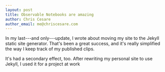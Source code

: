 ```yaml
---
layout: post
title: Observable Notebooks are amazing
author: Chris Cesare
author_email: me@chriscesare.com
---
```

In my last---and only---update, I wrote about moving my site to the Jekyll static site generator. That's been a great success, and it's really simplified the way I keep track of my published clips.

<div id="cell1"></div>

It's had a secondary effect, too. After rewriting my personal site to use Jekyll, I used it for a project at work

<script src="/assets/js/blogs/observable-notebooks.js" />
